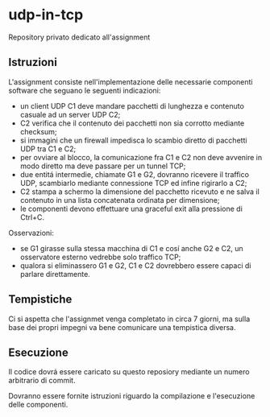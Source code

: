 # udp-in-tcp
Repository privato dedicato all'assignment

## Istruzioni

L'assignment consiste nell'implementazione delle necessarie componenti
software che seguano le seguenti indicazioni:
- un client UDP C1 deve mandare pacchetti di lunghezza e contenuto casuale
  ad un server UDP C2;
- C2 verifica che il contenuto dei pacchetti non sia corrotto mediante
  checksum;
- si immagini che un firewall impedisca lo scambio diretto di pacchetti UDP
  tra C1 e C2;
- per ovviare al blocco, la comunicazione fra C1 e C2 non deve avvenire in
  modo diretto ma deve passare per un tunnel TCP;
- due entitá intermedie, chiamate G1 e G2, dovranno ricevere il traffico UDP,
  scambiarlo mediante connessione TCP ed infine rigirarlo a C2;
- C2 stampa a schermo la dimensione del pacchetto ricevuto e ne salva il
  contenuto in una lista concatenata ordinata per dimensione;
- le componenti devono effettuare una graceful exit alla pressione di Ctrl+C.

Osservazioni:
- se G1 girasse sulla stessa macchina di C1 e cosí anche G2 e C2, un
  osservatore esterno vedrebbe solo traffico TCP;
- qualora si eliminassero G1 e G2, C1 e C2 dovrebbero essere capaci di
  parlare direttamente.


## Tempistiche

Ci si aspetta che l'assignmet venga completato in circa 7 giorni, ma
sulla base dei propri impegni va bene comunicare una tempistica diversa.

## Esecuzione

Il codice dovrá essere caricato su questo reposiory mediante un numero
arbitrario di commit.

Dovranno essere fornite istruzioni riguardo la compilazione e l'esecuzione
delle componenti.
